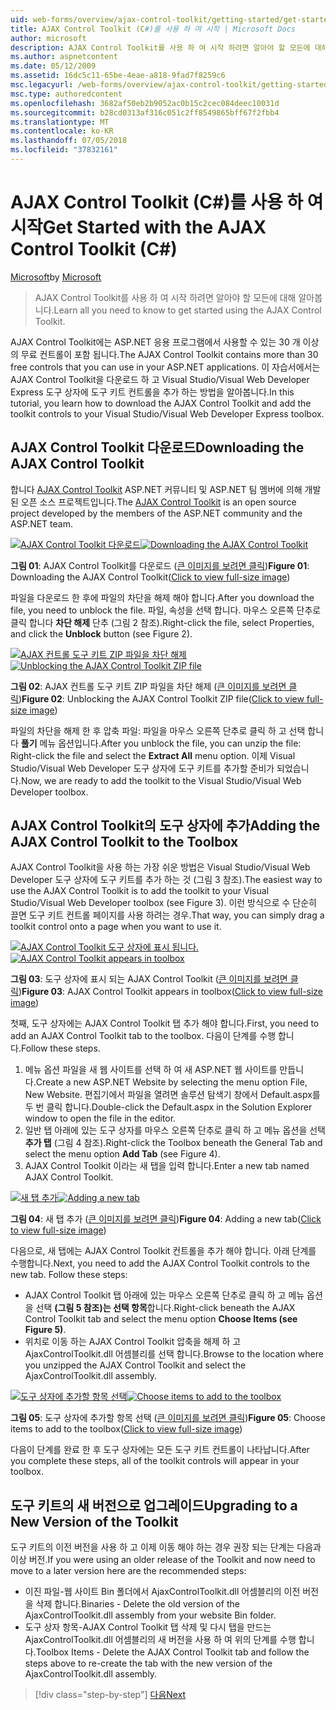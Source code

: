```yaml
---
uid: web-forms/overview/ajax-control-toolkit/getting-started/get-started-with-the-ajax-control-toolkit-cs
title: AJAX Control Toolkit (C#)를 사용 하 여 시작 | Microsoft Docs
author: microsoft
description: AJAX Control Toolkit를 사용 하 여 시작 하려면 알아야 할 모든에 대해 알아봅니다.
ms.author: aspnetcontent
ms.date: 05/12/2009
ms.assetid: 16dc5c11-65be-4eae-a818-9fad7f8259c6
msc.legacyurl: /web-forms/overview/ajax-control-toolkit/getting-started/get-started-with-the-ajax-control-toolkit-cs
msc.type: authoredcontent
ms.openlocfilehash: 3682af50eb2b9052ac0b15c2cec084deec10031d
ms.sourcegitcommit: b28cd0313af316c051c2ff8549865bff67f2fbb4
ms.translationtype: MT
ms.contentlocale: ko-KR
ms.lasthandoff: 07/05/2018
ms.locfileid: "37832161"
---
```

<a name="get-started-with-the-ajax-control-toolkit-c"></a><span data-ttu-id="8f79d-103">AJAX Control Toolkit (C#)를 사용 하 여 시작</span><span class="sxs-lookup"><span data-stu-id="8f79d-103">Get Started with the AJAX Control Toolkit (C#)</span></span>
====================
<span data-ttu-id="8f79d-104">[Microsoft](https://github.com/microsoft)</span><span class="sxs-lookup"><span data-stu-id="8f79d-104">by [Microsoft](https://github.com/microsoft)</span></span>

> <span data-ttu-id="8f79d-105">AJAX Control Toolkit를 사용 하 여 시작 하려면 알아야 할 모든에 대해 알아봅니다.</span><span class="sxs-lookup"><span data-stu-id="8f79d-105">Learn all you need to know to get started using the AJAX Control Toolkit.</span></span>


<span data-ttu-id="8f79d-106">AJAX Control Toolkit에는 ASP.NET 응용 프로그램에서 사용할 수 있는 30 개 이상의 무료 컨트롤이 포함 됩니다.</span><span class="sxs-lookup"><span data-stu-id="8f79d-106">The AJAX Control Toolkit contains more than 30 free controls that you can use in your ASP.NET applications.</span></span> <span data-ttu-id="8f79d-107">이 자습서에서는 AJAX Control Toolkit을 다운로드 하 고 Visual Studio/Visual Web Developer Express 도구 상자에 도구 키트 컨트롤을 추가 하는 방법을 알아봅니다.</span><span class="sxs-lookup"><span data-stu-id="8f79d-107">In this tutorial, you learn how to download the AJAX Control Toolkit and add the toolkit controls to your Visual Studio/Visual Web Developer Express toolbox.</span></span>

## <a name="downloading-the-ajax-control-toolkit"></a><span data-ttu-id="8f79d-108">AJAX Control Toolkit 다운로드</span><span class="sxs-lookup"><span data-stu-id="8f79d-108">Downloading the AJAX Control Toolkit</span></span>

<span data-ttu-id="8f79d-109">합니다 [AJAX Control Toolkit](http://devexpress.com/act) ASP.NET 커뮤니티 및 ASP.NET 팀 멤버에 의해 개발 된 오픈 소스 프로젝트입니다.</span><span class="sxs-lookup"><span data-stu-id="8f79d-109">The [AJAX Control Toolkit](http://devexpress.com/act) is an open source project developed by the members of the ASP.NET community and the ASP.NET team.</span></span> 


<span data-ttu-id="8f79d-110">[![AJAX Control Toolkit 다운로드](get-started-with-the-ajax-control-toolkit-cs/_static/image1.jpg)](get-started-with-the-ajax-control-toolkit-cs/_static/image1.png)</span><span class="sxs-lookup"><span data-stu-id="8f79d-110">[![Downloading the AJAX Control Toolkit](get-started-with-the-ajax-control-toolkit-cs/_static/image1.jpg)](get-started-with-the-ajax-control-toolkit-cs/_static/image1.png)</span></span>

<span data-ttu-id="8f79d-111">**그림 01**: AJAX Control Toolkit를 다운로드 ([큰 이미지를 보려면 클릭](get-started-with-the-ajax-control-toolkit-cs/_static/image2.png))</span><span class="sxs-lookup"><span data-stu-id="8f79d-111">**Figure 01**: Downloading the AJAX Control Toolkit([Click to view full-size image](get-started-with-the-ajax-control-toolkit-cs/_static/image2.png))</span></span>


<span data-ttu-id="8f79d-112">파일을 다운로드 한 후에 파일의 차단을 해제 해야 합니다.</span><span class="sxs-lookup"><span data-stu-id="8f79d-112">After you download the file, you need to unblock the file.</span></span> <span data-ttu-id="8f79d-113">파일, 속성을 선택 합니다. 마우스 오른쪽 단추로 클릭 합니다 **차단 해제** 단추 (그림 2 참조).</span><span class="sxs-lookup"><span data-stu-id="8f79d-113">Right-click the file, select Properties, and click the **Unblock** button (see Figure 2).</span></span>


<span data-ttu-id="8f79d-114">[![AJAX 컨트롤 도구 키트 ZIP 파일을 차단 해제](get-started-with-the-ajax-control-toolkit-cs/_static/image2.jpg)](get-started-with-the-ajax-control-toolkit-cs/_static/image3.png)</span><span class="sxs-lookup"><span data-stu-id="8f79d-114">[![Unblocking the AJAX Control Toolkit ZIP file](get-started-with-the-ajax-control-toolkit-cs/_static/image2.jpg)](get-started-with-the-ajax-control-toolkit-cs/_static/image3.png)</span></span>

<span data-ttu-id="8f79d-115">**그림 02**: AJAX 컨트롤 도구 키트 ZIP 파일을 차단 해제 ([큰 이미지를 보려면 클릭](get-started-with-the-ajax-control-toolkit-cs/_static/image4.png))</span><span class="sxs-lookup"><span data-stu-id="8f79d-115">**Figure 02**: Unblocking the AJAX Control Toolkit ZIP file([Click to view full-size image](get-started-with-the-ajax-control-toolkit-cs/_static/image4.png))</span></span>


<span data-ttu-id="8f79d-116">파일의 차단을 해제 한 후 압축 파일: 파일을 마우스 오른쪽 단추로 클릭 하 고 선택 합니다 **풀기** 메뉴 옵션입니다.</span><span class="sxs-lookup"><span data-stu-id="8f79d-116">After you unblock the file, you can unzip the file: Right-click the file and select the **Extract All** menu option.</span></span> <span data-ttu-id="8f79d-117">이제 Visual Studio/Visual Web Developer 도구 상자에 도구 키트를 추가할 준비가 되었습니다.</span><span class="sxs-lookup"><span data-stu-id="8f79d-117">Now, we are ready to add the toolkit to the Visual Studio/Visual Web Developer toolbox.</span></span>

## <a name="adding-the-ajax-control-toolkit-to-the-toolbox"></a><span data-ttu-id="8f79d-118">AJAX Control Toolkit의 도구 상자에 추가</span><span class="sxs-lookup"><span data-stu-id="8f79d-118">Adding the AJAX Control Toolkit to the Toolbox</span></span>

<span data-ttu-id="8f79d-119">AJAX Control Toolkit을 사용 하는 가장 쉬운 방법은 Visual Studio/Visual Web Developer 도구 상자에 도구 키트를 추가 하는 것 (그림 3 참조).</span><span class="sxs-lookup"><span data-stu-id="8f79d-119">The easiest way to use the AJAX Control Toolkit is to add the toolkit to your Visual Studio/Visual Web Developer toolbox (see Figure 3).</span></span> <span data-ttu-id="8f79d-120">이런 방식으로 수 단순히 끌면 도구 키트 컨트롤 페이지를 사용 하려는 경우.</span><span class="sxs-lookup"><span data-stu-id="8f79d-120">That way, you can simply drag a toolkit control onto a page when you want to use it.</span></span>


<span data-ttu-id="8f79d-121">[![AJAX Control Toolkit 도구 상자에 표시 됩니다.](get-started-with-the-ajax-control-toolkit-cs/_static/image3.jpg)](get-started-with-the-ajax-control-toolkit-cs/_static/image5.png)</span><span class="sxs-lookup"><span data-stu-id="8f79d-121">[![AJAX Control Toolkit appears in toolbox](get-started-with-the-ajax-control-toolkit-cs/_static/image3.jpg)](get-started-with-the-ajax-control-toolkit-cs/_static/image5.png)</span></span>

<span data-ttu-id="8f79d-122">**그림 03**: 도구 상자에 표시 되는 AJAX Control Toolkit ([큰 이미지를 보려면 클릭](get-started-with-the-ajax-control-toolkit-cs/_static/image6.png))</span><span class="sxs-lookup"><span data-stu-id="8f79d-122">**Figure 03**: AJAX Control Toolkit appears in toolbox([Click to view full-size image](get-started-with-the-ajax-control-toolkit-cs/_static/image6.png))</span></span>


<span data-ttu-id="8f79d-123">첫째, 도구 상자에는 AJAX Control Toolkit 탭 추가 해야 합니다.</span><span class="sxs-lookup"><span data-stu-id="8f79d-123">First, you need to add an AJAX Control Toolkit tab to the toolbox.</span></span> <span data-ttu-id="8f79d-124">다음이 단계를 수행 합니다.</span><span class="sxs-lookup"><span data-stu-id="8f79d-124">Follow these steps.</span></span>

1. <span data-ttu-id="8f79d-125">메뉴 옵션 파일을 새 웹 사이트를 선택 하 여 새 ASP.NET 웹 사이트를 만듭니다.</span><span class="sxs-lookup"><span data-stu-id="8f79d-125">Create a new ASP.NET Website by selecting the menu option File, New Website.</span></span> <span data-ttu-id="8f79d-126">편집기에서 파일을 열려면 솔루션 탐색기 창에서 Default.aspx를 두 번 클릭 합니다.</span><span class="sxs-lookup"><span data-stu-id="8f79d-126">Double-click the Default.aspx in the Solution Explorer window to open the file in the editor.</span></span>
2. <span data-ttu-id="8f79d-127">일반 탭 아래에 있는 도구 상자를 마우스 오른쪽 단추로 클릭 하 고 메뉴 옵션을 선택 **추가 탭** (그림 4 참조).</span><span class="sxs-lookup"><span data-stu-id="8f79d-127">Right-click the Toolbox beneath the General Tab and select the menu option **Add Tab** (see Figure 4).</span></span>
3. <span data-ttu-id="8f79d-128">AJAX Control Toolkit 이라는 새 탭을 입력 합니다.</span><span class="sxs-lookup"><span data-stu-id="8f79d-128">Enter a new tab named AJAX Control Toolkit.</span></span>


<span data-ttu-id="8f79d-129">[![새 탭 추가](get-started-with-the-ajax-control-toolkit-cs/_static/image4.jpg)](get-started-with-the-ajax-control-toolkit-cs/_static/image7.png)</span><span class="sxs-lookup"><span data-stu-id="8f79d-129">[![Adding a new tab](get-started-with-the-ajax-control-toolkit-cs/_static/image4.jpg)](get-started-with-the-ajax-control-toolkit-cs/_static/image7.png)</span></span>

<span data-ttu-id="8f79d-130">**그림 04**: 새 탭 추가 ([큰 이미지를 보려면 클릭](get-started-with-the-ajax-control-toolkit-cs/_static/image8.png))</span><span class="sxs-lookup"><span data-stu-id="8f79d-130">**Figure 04**: Adding a new tab([Click to view full-size image](get-started-with-the-ajax-control-toolkit-cs/_static/image8.png))</span></span>


<span data-ttu-id="8f79d-131">다음으로, 새 탭에는 AJAX Control Toolkit 컨트롤을 추가 해야 합니다. 아래 단계를 수행합니다.</span><span class="sxs-lookup"><span data-stu-id="8f79d-131">Next, you need to add the AJAX Control Toolkit controls to the new tab. Follow these steps:</span></span>

- <span data-ttu-id="8f79d-132">AJAX Control Toolkit 탭 아래에 있는 마우스 오른쪽 단추로 클릭 하 고 메뉴 옵션을 선택 **(그림 5 참조)는 선택 항목**합니다.</span><span class="sxs-lookup"><span data-stu-id="8f79d-132">Right-click beneath the AJAX Control Toolkit tab and select the menu option **Choose Items (see Figure 5)**.</span></span>
- <span data-ttu-id="8f79d-133">위치로 이동 하는 AJAX Control Toolkit 압축을 해제 하 고 AjaxControlToolkit.dll 어셈블리를 선택 합니다.</span><span class="sxs-lookup"><span data-stu-id="8f79d-133">Browse to the location where you unzipped the AJAX Control Toolkit and select the AjaxControlToolkit.dll assembly.</span></span>


<span data-ttu-id="8f79d-134">[![도구 상자에 추가할 항목 선택](get-started-with-the-ajax-control-toolkit-cs/_static/image5.jpg)](get-started-with-the-ajax-control-toolkit-cs/_static/image9.png)</span><span class="sxs-lookup"><span data-stu-id="8f79d-134">[![Choose items to add to the toolbox](get-started-with-the-ajax-control-toolkit-cs/_static/image5.jpg)](get-started-with-the-ajax-control-toolkit-cs/_static/image9.png)</span></span>

<span data-ttu-id="8f79d-135">**그림 05**: 도구 상자에 추가할 항목 선택 ([큰 이미지를 보려면 클릭](get-started-with-the-ajax-control-toolkit-cs/_static/image10.png))</span><span class="sxs-lookup"><span data-stu-id="8f79d-135">**Figure 05**: Choose items to add to the toolbox([Click to view full-size image](get-started-with-the-ajax-control-toolkit-cs/_static/image10.png))</span></span>


<span data-ttu-id="8f79d-136">다음이 단계를 완료 한 후 도구 상자에는 모든 도구 키트 컨트롤이 나타납니다.</span><span class="sxs-lookup"><span data-stu-id="8f79d-136">After you complete these steps, all of the toolkit controls will appear in your toolbox.</span></span>

## <a name="upgrading-to-a-new-version-of-the-toolkit"></a><span data-ttu-id="8f79d-137">도구 키트의 새 버전으로 업그레이드</span><span class="sxs-lookup"><span data-stu-id="8f79d-137">Upgrading to a New Version of the Toolkit</span></span>

<span data-ttu-id="8f79d-138">도구 키트의 이전 버전을 사용 하 고 이제 이동 해야 하는 경우 권장 되는 단계는 다음과 이상 버전.</span><span class="sxs-lookup"><span data-stu-id="8f79d-138">If you were using an older release of the Toolkit and now need to move to a later version here are the recommended steps:</span></span>

- <span data-ttu-id="8f79d-139">이진 파일-웹 사이트 Bin 폴더에서 AjaxControlToolkit.dll 어셈블리의 이전 버전을 삭제 합니다.</span><span class="sxs-lookup"><span data-stu-id="8f79d-139">Binaries - Delete the old version of the AjaxControlToolkit.dll assembly from your website Bin folder.</span></span>
- <span data-ttu-id="8f79d-140">도구 상자 항목-AJAX Control Toolkit 탭 삭제 및 다시 탭을 만드는 AjaxControlToolkit.dll 어셈블리의 새 버전을 사용 하 여 위의 단계를 수행 합니다.</span><span class="sxs-lookup"><span data-stu-id="8f79d-140">Toolbox Items - Delete the AJAX Control Toolkit tab and follow the steps above to re-create the tab with the new version of the AjaxControlToolkit.dll assembly.</span></span>

> [!div class="step-by-step"]
> [<span data-ttu-id="8f79d-141">다음</span><span class="sxs-lookup"><span data-stu-id="8f79d-141">Next</span></span>](using-ajax-control-toolkit-controls-and-control-extenders-cs.md)
